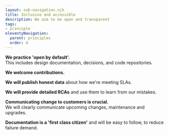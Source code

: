 ```yaml
---
layout: sub-navigation.njk
title: Inclusive and accessible
description: We aim to be open and transparent
tags:
- principle
eleventyNavigation:
  parent: principles
  order: 4
---
```

**We practice 'open by default'.** \
This includes design documentation, decisions, and code repositories.

**We welcome contributions.**

**We will publish honest data** about how we're meeting SLAs.

**We will provide detailed RCAs** and use them to learn from our mistakes.

**Communicating change to customers is crucial.** \
We will clearly communicate upcoming changes, maintenance and upgrades.

**Documentation is a 'first class citizen'** and will be easy to follow, to reduce failure demand.
